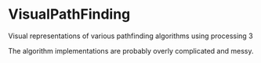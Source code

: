 # VisualPathFinding
Visual representations of various pathfinding algorithms using processing 3

The algorithm implementations are probably overly complicated and messy.
